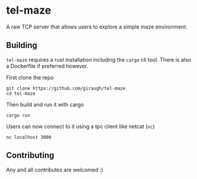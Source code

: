 # tel-maze

A raw TCP server that allows users to explore a simple maze environment.

## Building

`tel-maze` requires a rust installation including the `cargo` cli tool.
There is also a Dockerfile if preferred however.

First clone the repo
```
git clone https://github.com/giraugh/tel-maze
cd tel-maze
```

Then build and run it with cargo
```
cargo run
```

Users can now connect to it using a tpc client like netcat (`nc`)
```
nc localhost 3000
```

## Contributing

Any and all contributes are welcomed :)
